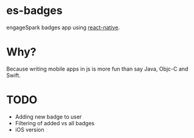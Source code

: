 # es-badges

engageSpark badges app using [react-native](http://facebook.github.io/react-native/).

# Why?

Because writing mobile apps in js is more fun than say Java, Objc-C and Swift.

# TODO

- Adding new badge to user
- Filtering of added vs all badges
- iOS version
